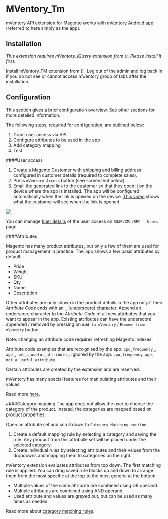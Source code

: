 MVentory_Tm
===========

mVentory API extension for Magento works with [mVentory Android app](https://play.google.com/store/apps/details?id=com.mageventory) (referred to here simply as the app).


## Installation

*This extension requires mVentory_jQuery extension from (). Please install it first.*

Install mVentory_TM extension from (). Log out of the admin and log back in if you do not see or cannot access mVentory group of tabs after the installation.

## Configuration


This section gives a brief configuration overview. See other sections for more detailed information.

The following steps, required for configuration, are outlined below:

1. Grant user access via API
2. Configure attributes to be used in the app
3. Add category mapping
4. Test

####User access

1. Create a Magento Customer with shipping and billing address configured in customer details (required to complete sales).
2. Press `mVentory Access` button (see screenshot below).
3. Email the generated link to the customer so that they open it on the device where the app is installed. The app will be configured automatically when the link is opened on the device. [This video](https://googledrive.com/host/0B5Pkcq-TVIqrREFvbEwtRjVMd2s/profile-config-app.mp4) shows what the customer will see when the link is opened.

![](https://googledrive.com/host/0B5Pkcq-TVIqrNzliTXk5b3U4dWs/cust-access-links.png)

You can manage [finer details](https://github.com/mVentory/MVentory_Tm/wiki/User-configuration) of the user access on `SOAP/XML/RPC - Users` page. 

####Attributes

Magento has many product attributes, but only a few of them are used for product management in practice. The app shows a few basic attributes by default: 
* Price
* Weight
* SKU
* Qty
* Name
* Description 

Other attributes are only shown in the product details in the app only if their *Attribute Code* ends with an `_` (underscore) character. Append an underscore character to the *Attribute Code* of all new attributes that you want to appear in the app. Existing attributes can have the underscore appended / removed by pressing on `Add to mVentory` / `Remove from mVentory` button.

Note: changing an attribute code requires refreshing Magento indexes.

Attribute code examples that are recognised by the app: `cpu_frequency_`, `age_`, `not_a_useful_attribute_`.
Ignored by the app: `cpu_frequency`, `age`, `not_a_useful_attribute`.

Certain attributes are created by the extension and are reserved.

mVentory has many special features for manipulating attributes and their values.

Read more [here](https://github.com/mVentory/MVentory_Tm/wiki/Attribute-features).

####Category mapping
The app does not allow the user to choose the category of the product. Instead, the categories are mapped based on product properties.

Open an attribute set and scroll down to `Category Matching section`.

1. Create a default mapping rule by selecting a category and saving the rule. Any product from this attribute set will be placed under the selected category.
2. Create individual rules by selecting attributes and their values from the dropdowns and mapping them to categories on the right.

mVentory extension evaluates attributes from top down. The first matching rule is applied. You can drag saved rule blocks up and down to arrange them from the most specific at the top to the most generic at the bottom.

* Multiple values of the same attribute are combined using OR operand.
* Multiple attributes are combined using AND operand.
* Used attribute and values are greyed out, but can be used as many times as needed. 

Read more about [category matching rules](https://github.com/mVentory/MVentory_Tm/wiki/Category-mapping).


